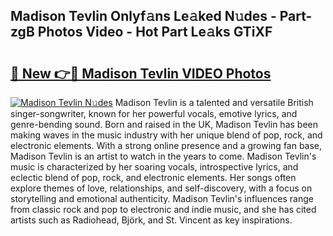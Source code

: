 ## Madison Tevlin Onlyf𝚊ns Le𝚊ked N𝚞des - Part-zgB Photos Video - Hot Part Le𝚊ks GTiXF

# <h2><a href="http://ab78845.deff.icu/?id=Madison+Tevlin">🔗 New 👉🔴 Madison Tevlin VIDEO Photos</a></h2>

[![Madison Tevlin N𝚞des](https://i.imgur.com/rIISA9y.gif)](http://ab78845.deff.icu/?id=Madison+Tevlin)
Madison Tevlin is a talented and versatile British singer-songwriter, known for her powerful vocals, emotive lyrics, and genre-bending sound. Born and raised in the UK, Madison Tevlin has been making waves in the music industry with her unique blend of pop, rock, and electronic elements. With a strong online presence and a growing fan base, Madison Tevlin is an artist to watch in the years to come. Madison Tevlin's music is characterized by her soaring vocals, introspective lyrics, and eclectic blend of pop, rock, and electronic elements. Her songs often explore themes of love, relationships, and self-discovery, with a focus on storytelling and emotional authenticity. Madison Tevlin's influences range from classic rock and pop to electronic and indie music, and she has cited artists such as Radiohead, Björk, and St. Vincent as key inspirations.
